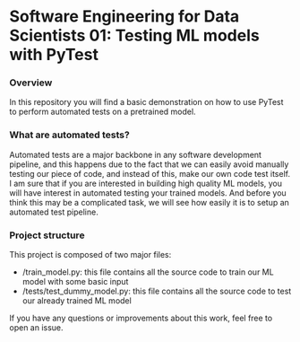 # Software Engineering for Data Scientists 01: Testing ML models with PyTest

### Overview
In this repository you will find a basic demonstration on how to use PyTest to perform automated tests on a pretrained model. 

### What are automated tests?
Automated tests are a major backbone in any software development pipeline, and this happens due to the fact that we can easily avoid manually testing our piece of code, and instead of this, make our own code test itself. I am sure that if you are interested in building high quality ML models, you will have interest in automated testing your trained models. And before you think this may be a complicated task, we will see how easily it is to setup an automated test pipeline. 

### Project structure

This project is composed of two major files: 

- /train_model.py: this file contains all the source code to train our ML model with some basic input
- /tests/test_dummy_model.py: this file contains all the source code to test our already trained ML model

If you have any questions or improvements about this work, feel free to open an issue.  
 
 
